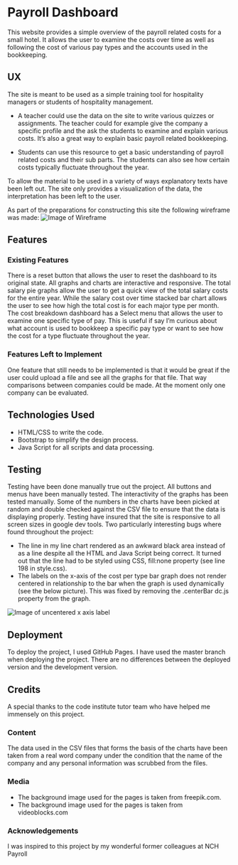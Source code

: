 # Payroll Dashboard
This website provides a simple overview of the payroll related costs for a small hotel. It allows the user to examine
the costs over time as well as following the cost of various pay types and the accounts used in the bookkeeping.

## UX
The site is meant to be used as a simple training tool for hospitality managers or students of hospitality management.

- A teacher could use the data on the site to write various quizzes or assignments. The teacher could for example give
the company a specific profile and the ask the students to examine and explain various costs. It’s also a great way to
explain basic payroll related bookkeeping.

- Students can use this resource to get a basic understanding of payroll related costs and their sub parts. The students
can also see how certain costs typically fluctuate throughout the year.

To allow the material to be used in a variety of ways explanatory texts have been left out. The site only provides a
 visualization of the data, the interpretation has been left to the user.

As part of the preparations for constructing this site the following wireframe was made:
![Image of Wireframe](https://raw.githubusercontent.com/danfiliphoff/Milestoneproject-2/master/static/pictures/readme/wireframe_milestone2.PNG)

## Features
### Existing Features
There is a reset button that allows the user to reset the dashboard to its original state. All graphs and charts are interactive and responsive.
The total salary pie graphs allow the user to get a quick view of the total salary costs for the entire year. While the salary cost over time
stacked bar chart allows the user to see how high the total cost is for each major type per month.
The cost breakdown dashboard has a Select menu that allows the user to examine one specific type of pay.
This is useful if say I’m curious about what account is used to bookkeep a specific pay type or want to see how the cost for a type fluctuate throughout the year.


### Features Left to Implement
One feature that still needs to be implemented is that it would be great if the user could upload a file and see all the graphs for that file. That way comparisons
 between companies could be made. At the moment only one company can be evaluated.

## Technologies Used
- HTML/CSS to write the code.
- Bootstrap to simplify the design process.
- Java Script for all scripts and data processing.


## Testing
Testing have been done manually true out the project. All buttons and menus have been manually tested. The interactivity of the graphs has been tested manually.
Some of the numbers in the charts have been picked at random and double checked against the CSV file to ensure that the data is displaying properly.
Testing have insured that the site is responsive to all screen sizes in google dev tools.
Two particularly interesting bugs where found throughout the project:
- The line in my line chart rendered as an awkward black area instead of as a line despite all the HTML and Java Script being correct. It turned out that the
line had to be styled using CSS, fill:none property (see line 198 in style.css).
- The labels on the x-axis of the cost per type bar graph does not render centered in relationship to the bar when the graph is used dynamically (see the below picture).
This was fixed by removing the .centerBar dc.js property from the graph.

![Image of uncentered x axis label](https://raw.githubusercontent.com/danfiliphoff/Milestoneproject-2/master/static/pictures/readme/uncentered_label.PNGhttps://raw.githubusercontent.com/danfiliphoff/Milestoneproject-2/master/static/pictures/readme/uncentered_label.PNG)


## Deployment
To deploy the project, I used GitHub Pages. I have used the master branch when deploying the project. There are no differences between the deployed version and the development version.


## Credits
A special thanks to the code institute tutor team who have helped me immensely on this project.

### Content
The data used in the CSV files that forms the basis of the charts have been taken from a real word
company under the condition that the name of the company and any personal information was scrubbed from the files.

### Media
- The background image used for the pages is taken from freepik.com.
- The background image used for the pages is taken from videoblocks.com

### Acknowledgements
I was inspired to this project by my wonderful former colleagues at NCH Payroll
